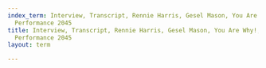 ```yaml
---
index_term: Interview, Transcript, Rennie Harris, Gesel Mason, You Are Why!, No Boundaries
  Performance 2045
title: Interview, Transcript, Rennie Harris, Gesel Mason, You Are Why!, No Boundaries
  Performance 2045
layout: term

---
```

